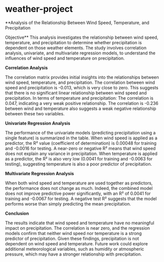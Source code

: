 # weather-project
**Analysis of the Relationship Between Wind Speed, Temperature, and Precipitation


Objective**
This analysis investigates the relationship between wind speed, temperature, and precipitation to determine whether precipitation is dependent on those weather elements. The study involves correlation analysis, univariate, and multivariate regression models, to understand the influences of wind speed and temperature on precipitation. 

**Correlation Analysis**

The correlation matrix provides initial insights into the relationships between wind speed, temperature, and precipitation. The correlation between wind speed and precipitation is -0.013, which is very close to zero. This suggests that there is no significant linear relationship between wind speed and precipitation.
In terms of temperature and precipitation: The correlation is 0.047, indicating a very weak positive relationship. The correlation is -0.236 between wind and temperature also suggests a weak negative relationship between these two variables.

**Univariate Regression Analysis**

The performance of the univariate models (predicting precipitation using a single feature) is summarized in the table.  When wind speed is applied as a predictor, the R² value (coefficient of determination) is 0.00048 for training and -0.0016 for testing. A near-zero or negative R² means that wind speed does not explain any variance in precipitation. When temperature is applied as a predictor, the R² is also very low (0.0041 for training and -0.0063 for testing), suggesting temperature is also a poor predictor of precipitation.

**Multivariate Regression Analysis**

When both wind speed and temperature are used together as predictors, the performance does not change as much. Indeed, the combined model does not improve predictive power significantly, with an R² of 0.0041 for training and -0.0067 for testing. A negative test R² suggests that the model performs worse than simply predicting the mean precipitation.

**Conclusion**

The results indicate that wind speed and temperature have no meaningful impact on precipitation. The correlation is near zero, and the regression models confirm that neither wind speed nor temperature is a strong predictor of precipitation. Given these findings, precipitation is not dependent on wind speed and temperature. Future work could explore additional meteorological variables, such as humidity or atmospheric pressure, which may have a stronger relationship with precipitation.
